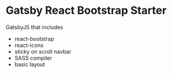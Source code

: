 # Gatsby React Bootstrap Starter

GatsbyJS that includes

- react-bootstrap
- react-icons
- sticky on scroll navbar
- SASS compiler
- basic layout
